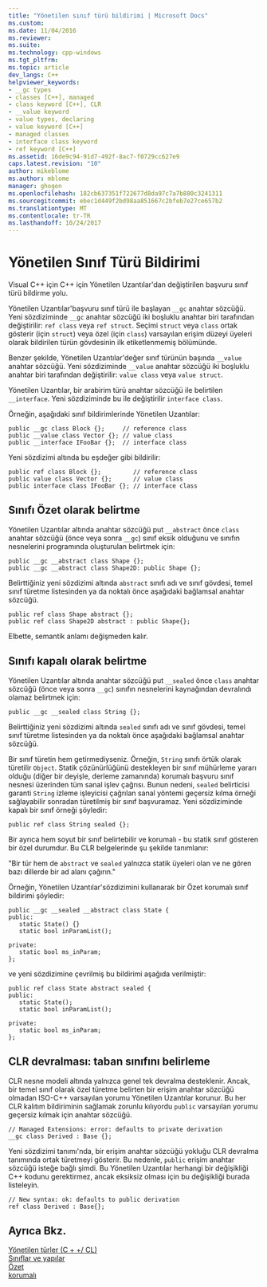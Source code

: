 ```yaml
---
title: "Yönetilen sınıf türü bildirimi | Microsoft Docs"
ms.custom: 
ms.date: 11/04/2016
ms.reviewer: 
ms.suite: 
ms.technology: cpp-windows
ms.tgt_pltfrm: 
ms.topic: article
dev_langs: C++
helpviewer_keywords:
- __gc types
- classes [C++], managed
- class keyword [C++], CLR
- __value keyword
- value types, declaring
- value keyword [C++]
- managed classes
- interface class keyword
- ref keyword [C++]
ms.assetid: 16de9c94-91d7-492f-8ac7-f0729cc627e9
caps.latest.revision: "10"
author: mikeblome
ms.author: mblome
manager: ghogen
ms.openlocfilehash: 182cb637351f722677d8da97c7a7b880c3241311
ms.sourcegitcommit: ebec1d449f2bd98aa851667c2bfeb7e27ce657b2
ms.translationtype: MT
ms.contentlocale: tr-TR
ms.lasthandoff: 10/24/2017
---
```

# <a name="declaration-of-a-managed-class-type"></a>Yönetilen Sınıf Türü Bildirimi
Visual C++ için C++ için Yönetilen Uzantılar'dan değiştirilen başvuru sınıf türü bildirme yolu.  
  
 Yönetilen Uzantılar'başvuru sınıf türü ile başlayan `__gc` anahtar sözcüğü. Yeni sözdiziminde `__gc` anahtar sözcüğü iki boşluklu anahtar biri tarafından değiştirilir: `ref class` veya `ref struct`. Seçimi `struct` veya `class` ortak gösterir (için `struct`) veya özel (için `class`) varsayılan erişim düzeyi üyeleri olarak bildirilen türün gövdesinin ilk etiketlenmemiş bölümünde.  
  
 Benzer şekilde, Yönetilen Uzantılar'değer sınıf türünün başında `__value` anahtar sözcüğü. Yeni sözdiziminde `__value` anahtar sözcüğü iki boşluklu anahtar biri tarafından değiştirilir: `value class` veya `value struct`.  
  
 Yönetilen Uzantılar, bir arabirim türü anahtar sözcüğü ile belirtilen `__interface`. Yeni sözdiziminde bu ile değiştirilir `interface class`.  
  
 Örneğin, aşağıdaki sınıf bildirimlerinde Yönetilen Uzantılar:  
  
```  
public __gc class Block {};     // reference class  
public __value class Vector {}; // value class  
public __interface IFooBar {};  // interface class  
```  
  
 Yeni sözdizimi altında bu eşdeğer gibi bildirilir:  
  
```  
public ref class Block {};         // reference class  
public value class Vector {};      // value class  
public interface class IFooBar {}; // interface class  
```  
  
## <a name="specifying-the-class-as-abstract"></a>Sınıfı Özet olarak belirtme  
 Yönetilen Uzantılar altında anahtar sözcüğü put `__abstract` önce `class` anahtar sözcüğü (önce veya sonra `__gc`) sınıf eksik olduğunu ve sınıfın nesnelerini programında oluşturulan belirtmek için:  
  
```  
public __gc __abstract class Shape {};  
public __gc __abstract class Shape2D: public Shape {};  
```  
  
 Belirttiğiniz yeni sözdizimi altında `abstract` sınıfı adı ve sınıf gövdesi, temel sınıf türetme listesinden ya da noktalı önce aşağıdaki bağlamsal anahtar sözcüğü.  
  
```  
public ref class Shape abstract {};  
public ref class Shape2D abstract : public Shape{};  
```  
  
 Elbette, semantik anlamı değişmeden kalır.  
  
## <a name="specifying-the-class-as-sealed"></a>Sınıfı kapalı olarak belirtme  
 Yönetilen Uzantılar altında anahtar sözcüğü put `__sealed` önce `class` anahtar sözcüğü (önce veya sonra `__gc`) sınıfın nesnelerini kaynağından devralındı olamaz belirtmek için:  
  
```  
public __gc __sealed class String {};  
```  
  
 Belirttiğiniz yeni sözdizimi altında `sealed` sınıfı adı ve sınıf gövdesi, temel sınıf türetme listesinden ya da noktalı önce aşağıdaki bağlamsal anahtar sözcüğü.  
  
 Bir sınıf türetin hem getirmediyseniz. Örneğin, `String` sınıfı örtük olarak türetilir `Object`. Statik çözünürlüğünü destekleyen bir sınıf mühürleme yararı olduğu (diğer bir deyişle, derleme zamanında) korumalı başvuru sınıf nesnesi üzerinden tüm sanal işlev çağrısı. Bunun nedeni, `sealed` belirticisi garanti `String` izleme işleyicisi çağrılan sanal yöntemi geçersiz kılma örneği sağlayabilir sonradan türetilmiş bir sınıf başvuramaz. Yeni sözdiziminde kapalı bir sınıf örneği şöyledir:  
  
```  
public ref class String sealed {};  
```  
  
 Bir ayrıca hem soyut bir sınıf belirtebilir ve korumalı - bu statik sınıf gösteren bir özel durumdur. Bu CLR belgelerinde şu şekilde tanımlanır:  
  
 "Bir tür hem de `abstract` ve `sealed` yalnızca statik üyeleri olan ve ne gören bazı dillerde bir ad alanı çağırın."  
  
 Örneğin, Yönetilen Uzantılar'sözdizimini kullanarak bir Özet korumalı sınıf bildirimi şöyledir:  
  
```  
public __gc __sealed __abstract class State {  
public:  
   static State() {}  
   static bool inParamList();  
  
private:  
   static bool ms_inParam;  
};  
```  
  
 ve yeni sözdizimine çevrilmiş bu bildirimi aşağıda verilmiştir:  
  
```  
public ref class State abstract sealed {  
public:  
   static State();  
   static bool inParamList();  
  
private:  
   static bool ms_inParam;  
};  
```  
  
## <a name="clr-inheritance-specifying-the-base-class"></a>CLR devralması: taban sınıfını belirleme  
 CLR nesne modeli altında yalnızca genel tek devralma desteklenir. Ancak, bir temel sınıf olarak özel türetme belirten bir erişim anahtar sözcüğü olmadan ISO-C++ varsayılan yorumu Yönetilen Uzantılar korunur. Bu her CLR kalıtım bildiriminin sağlamak zorunlu kılıyordu `public` varsayılan yorumu geçersiz kılmak için anahtar sözcüğü.  
  
```  
// Managed Extensions: error: defaults to private derivation  
__gc class Derived : Base {};  
```  
  
 Yeni sözdizimi tanımı'nda, bir erişim anahtar sözcüğü yokluğu CLR devralma tanımında ortak türetmeyi gösterir. Bu nedenle, `public` erişim anahtar sözcüğü isteğe bağlı şimdi. Bu Yönetilen Uzantılar herhangi bir değişikliği C++ kodunu gerektirmez, ancak eksiksiz olması için bu değişikliği burada listeleyin.  
  
```  
// New syntax: ok: defaults to public derivation  
ref class Derived : Base{};  
```  
  
## <a name="see-also"></a>Ayrıca Bkz.  
 [Yönetilen türler (C + +/ CL)](../dotnet/managed-types-cpp-cl.md)   
 [Sınıflar ve yapılar](../windows/classes-and-structs-cpp-component-extensions.md)   
 [Özet](../windows/abstract-cpp-component-extensions.md)   
 [korumalı](../windows/sealed-cpp-component-extensions.md)